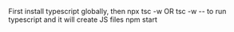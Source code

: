 First install typescript globally, then
npx tsc -w OR tsc -w -- to run typescript and it will create JS files
npm start